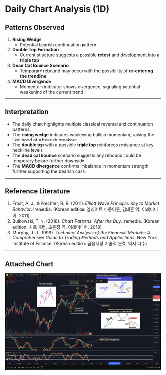 # Daily Chart Analysis (1D)

## Patterns Observed
1. **Rising Wedge**  
   - Potential bearish continuation pattern  
2. **Double Top Formation**  
   - Current structure suggests a possible **retest** and development into a **triple top**  
3. **Dead Cat Bounce Scenario**  
   - Temporary rebound may occur with the possibility of **re-entering the trendline**  
4. **MACD Divergence**  
   - Momentum indicator shows divergence, signaling potential weakening of the current trend  

---

## Interpretation
- The daily chart highlights multiple classical reversal and continuation patterns.  
- The **rising wedge** indicates weakening bullish momentum, raising the likelihood of a bearish breakout.  
- The **double top** with a possible **triple top** reinforces resistance at key neckline levels.  
- The **dead cat bounce** scenario suggests any rebound could be temporary before further downside.  
- The **MACD divergence** confirms imbalance in momentum strength, further supporting the bearish case.  

---

## Reference Literature
1. Frost, A. J., & Prechter, R. R. (2011). *Elliott Wave Principle: Key to Market Behavior*. Iremedia. (Korean edition: 엘리어트 파동이론, 김태훈 역, 이레미디어, 2011)  
2. Bulkowski, T. N. (2018). *Chart Patterns: After the Buy*. Iremedia. (Korean edition: 차트 패턴, 조윤정 역, 이레미디어, 2018)  
3. Murphy, J. J. (1999). *Technical Analysis of the Financial Markets: A Comprehensive Guide to Trading Methods and Applications*. New York Institute of Finance. (Korean edition: 금융시장 기술적 분석, 역서 다수)  

---

## Attached Chart
![Daily Chart](Daily_Chart_Analysis_1D.png)
